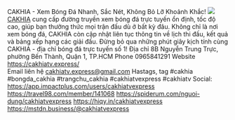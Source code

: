CAKHIA - Xem Bóng Đá Nhanh, Sắc Nét, Không Bỏ Lỡ Khoảnh Khắc!
![](https://s3-ap-northeast-1.amazonaws.com/g0v-hackmd-images/uploads/upload_8b472a894f6bf4ce9d3f5c02dd109b90.jpg)
[CAKHIA](https://cakhiatv.express/) cung cấp đường truyền xem bóng đá trực tuyến ổn định, tốc độ cao, giúp bạn thưởng thức mọi trận đấu dù ở bất kỳ đâu. Không chỉ là nơi xem bóng đá, CAKHIA còn cập nhật liên tục thông tin về lịch thi đấu, kết quả và bảng xếp hạng các giải đấu. Đừng bỏ qua những phút giây kịch tính cùng CAKHIA - địa chỉ bóng đá trực tuyến số 1!
Địa chỉ       8B Nguyễn Trung Trực, phường Bến Thành, Quận 1, TP.HCM
Phone        0965841291
Website        https://cakhiatv.express/  
Email liên hệ        cakhiatv.express@gmail.com
Hastags, tag        #cakhia #bongda_cakhia #trangchu_cakhia #cakhiatvexpress #cakhiatv
Social:
https://app.impactplus.com/users/cakhiatvexpress
https://travel98.com/member/141068
https://spiderum.com/nguoi-dung/cakhiatvexpress
https://hiqy.in/cakhiatvexpress
https://mstdn.business/@cakhiatvexpress